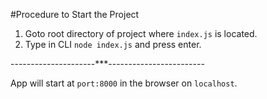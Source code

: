 #Procedure to Start the Project
1. Goto root directory of project where `index.js` is located.
2. Type in CLI `node index.js` and press enter.


---------------------***------------------------




App will start at `port:8000` in the browser on `localhost`.